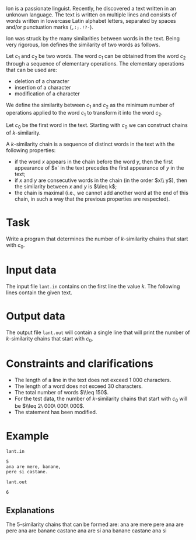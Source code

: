 Ion is a passionate linguist. Recently, he discovered a text written in an unknown language. The text is written on multiple lines and consists of words written in lowercase Latin alphabet letters, separated by spaces and/or punctuation marks (`,:;.!?-`).

Ion was struck by the many similarities between words in the text. Being very rigorous, Ion defines the similarity of two words as follows.

Let $c_1$ and $c_2$ be two words. The word $c_1$ can be obtained from the word $c_2$ through a sequence of elementary operations. The elementary operations that can be used are:
* deletion of a character
* insertion of a character
* modification of a character

We define the similarity between $c_1$ and $c_2$ as the minimum number of operations applied to the word $c_1$ to transform it into the word $c_2$.

Let $c_0$ be the first word in the text. Starting with $c_0$ we can construct chains of $k$-similarity. 

A $k$-similarity chain is a sequence of distinct words in the text with the following properties:
- if the word $x$ appears in the chain before the word $y$, then the first appearance of $x` in the text precedes the first appearance of $y$ in the text;
- if $x$ and $y$ are consecutive words in the chain (in the order $x\\ y$), then the similarity between $x$ and $y$ is $\\leq k$;
- the chain is maximal (i.e., we cannot add another word at the end of this chain, in such a way that the previous properties are respected).

# Task
Write a program that determines the number of $k$-similarity chains that start with $c_0$.

# Input data
The input file `lant.in` contains on the first line the value $k$. The following lines contain the given text.

# Output data
The output file `lant.out` will contain a single line that will print the number of $k$-similarity chains that start with $c_0$.

# Constraints and clarifications
* The length of a line in the text does not exceed $1\ 000$ characters.
* The length of a word does not exceed $30$ characters.
* The total number of words $\\leq 150$.
* For the test data, the number of $k$-similarity chains that start with $c_0$ will be $\\leq 2\ 000\ 000\ 000$.
* The statement has been modified.

# Example

`lant.in`
```
5
ana are mere, banane,
pere si castane.
```

`lant.out`
```
6
```

Explanations
---

The $5$-similarity chains that can be formed are:
ana are mere pere
ana are pere
ana are banane castane
ana are si
ana banane castane
ana si